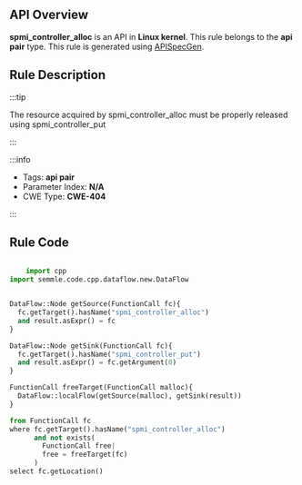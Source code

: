 ---
---


## API Overview
**spmi_controller_alloc** is an API in **Linux kernel**. This rule belongs to the **api pair** type. This rule is generated using [APISpecGen](../../tools/APISpecGen).
## Rule Description

:::tip

The resource acquired by spmi_controller_alloc must be properly released using spmi_controller_put

:::

:::info

- Tags: **api pair**
- Parameter Index: **N/A**
- CWE Type: **CWE-404**

:::

## Rule Code
```python

    import cpp
import semmle.code.cpp.dataflow.new.DataFlow


DataFlow::Node getSource(FunctionCall fc){
  fc.getTarget().hasName("spmi_controller_alloc")
  and result.asExpr() = fc
}

DataFlow::Node getSink(FunctionCall fc){
  fc.getTarget().hasName("spmi_controller_put")
  and result.asExpr() = fc.getArgument(0)
}

FunctionCall freeTarget(FunctionCall malloc){
  DataFlow::localFlow(getSource(malloc), getSink(result))
}

from FunctionCall fc
where fc.getTarget().hasName("spmi_controller_alloc")
      and not exists(
        FunctionCall free| 
        free = freeTarget(fc)
      )
select fc.getLocation()

    
```